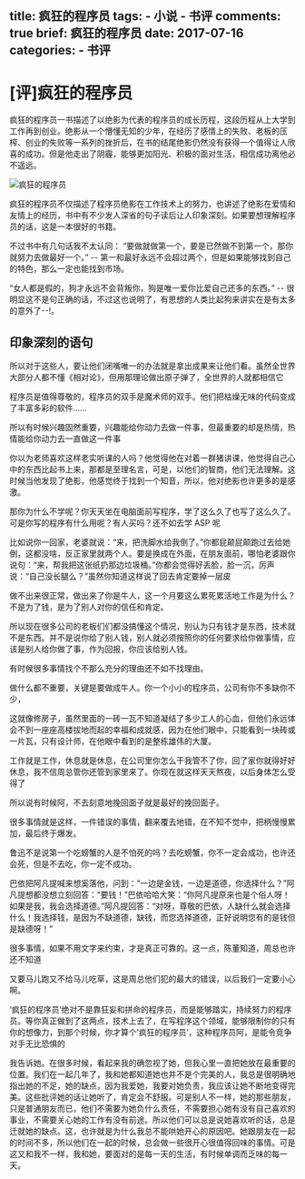 title: 疯狂的程序员
tags:
    - 小说
    - 书评
comments: true
brief: 疯狂的程序员
date: 2017-07-16
categories:
    - 书评
---
# [评]疯狂的程序员

疯狂的程序员一书描述了以绝影为代表的程序员的成长历程，这段历程从上大学到工作再到创业。绝影从一个懵懂无知的少年，在经历了感情上的失败、老板的压榨、创业的失败等一系列的挫折后，在书的结尾绝影仍然没有获得一个值得让人欣喜的成功。但是他走出了阴霾，能够更加阳光、积极的面对生活，相信成功离他必不遥远。

<!-- more -->

![疯狂的程序员](resources/images/疯狂的程序员.jpg)

疯狂的程序员不仅描述了程序员绝影在工作技术上的努力，也讲述了绝影在爱情和友情上的经历，书中有不少发人深省的句子读后让人印象深刻。如果要想理解程序员的话，这是一本很好的书籍。

不过书中有几句话我不太认同：
“要做就做第一个，要是已然做不到第一个，那你就努力去做最好一个。”
-- 第一和最好永远不会超过两个，但是如果能够找到自己的特色，那么一定也能找到市场。

“女人都是假的，狗才永远不会背叛你，狗是唯一爱你比爱自己还多的东西。”
-- 很明显这不是句正确的话，不过这也说明了，有思想的人类比起狗来讲实在是有太多的意外了--!。

## 印象深刻的语句

所以对于这些人，要让他们闭嘴唯一的办法就是拿出成果来让他们看。虽然全世界大部分人都不懂《相对论》，但用那理论做出原子弹了，全世界的人就都相信它

程序员是值得尊敬的，程序员的双手是魔术师的双手。他们把枯燥无味的代码变成了丰富多彩的软件……

所以有时候兴趣固然重要，兴趣能给你动力去做一件事，但最重要的却是热情，热情能给你动力去一直做这一件事

你以为老师喜欢这样老实听课的人吗？他觉得他在对着一群猪讲课，他觉得自己心中的东西比起书上来，那都是至理名言，可是，以他们的智商，他们无法理解。这时候当他发现了绝影，他感觉终于找到一个知音，所以，他对绝影也许更多的是感激。

那你为什么不学呢？你天天坐在电脑面前写程序，学了这么久了也写了这么久了。可是你写的程序有什么用呢？有人买吗？还不如去学 ASP 呢

比如说你一回家，老婆就说：“来，把洗脚水给我倒了。”你都屁颠屁颠跑过去给她倒，这都没啥，反正家里就两个人。要是换成在外面，在朋友面前，哪怕老婆跟你说句：“来，帮我把这张纸扔那边垃圾桶。”你都会觉得好丢脸，脸一沉，厉声说：“自己没长腿么？”虽然你知道这样说了回去肯定要掉一层皮

做不出来很正常，做出来了你是牛人，这一个月要这么累死累活地工作是为什么？不是为了钱，是为了别人对你的信任和肯定。

所以现在很多公司的老板们们都没搞懂这个情况，别认为只有钱才是东西，技术就不是东西。并不是说你给了别人钱，别人就必须按照你的任何要求给你做事情，应该是别人给你做了事，作为回报，你应该给别人钱。

有时候很多事情找个不那么充分的理由还不如不找理由。

做什么都不重要，关键是要做成牛人。你一个小小的程序员，公司有你不多缺你不少，

这就像修房子，虽然里面的一砖一瓦不知道凝结了多少工人的心血，但他们永远体会不到一座座高楼拔地而起的幸福和成就感，因为在他们眼中，只能看到一块砖或一片瓦，只有设计师，在他眼中看到的是整栋雄伟的大厦。

工作就是工作，休息就是休息，在公司里你怎么干我管不了你，回了家你就得好好休息，我不信周总管你还管到家里来了。你现在就这样天天熬夜，以后身体怎么受得了

所以说有时候阿，不去刻意地挽回面子就是最好的挽回面子。

很多事情就是这样，一件错误的事情，翻来覆去地错，在不知不觉中，把柄慢慢累加，最后终于爆发。

鲁迅不是说第一个吃螃蟹的人是不怕死的吗？去吃螃蟹，你不一定会成功，也许还会死，但是不去吃，你一定不成功。

巴依把阿凡提喊来想奚落他，问到：“一边是金钱，一边是道德，你选择什么？”阿凡提想都没想立刻回答：“要钱！”巴依哈哈大笑：“你阿凡提原来也是个俗人呀！如果是我，我会选择道德。”阿凡提回答：“对呀，尊敬的巴依，人缺什么就会选择什么！我选择钱，是因为不缺道德，缺钱，而您选择道德，正好说明您有的是钱但是缺德呀！”

很多事情，如果不用文字来约束，才是真正可靠的。这一点，陈董知道，周总也许还不知道

又要马儿跑又不给马儿吃草，这是周总他们犯的最大的错误，以后我们一定要小心啊。

‘疯狂的程序员’绝对不是靠狂妄和拼命的程序员，而是能够踏实，持续努力的程序员。等你真正做到了这两点，技术上去了，在写程序这个领域，能够限制你的只有你的想像力，到那个时候，你才算个‘疯狂的程序员’，这种程序员阿，是能令竞争对手无比恐惧的

我告诉她。在很多时候，看起来我的确忽视了她，但我心里一直把她放在最重要的位置。我们在一起几年了，我和她都知道她也并不是个完美的人，我总是很明确地指出她的不足，她的缺点，因为我爱她，我要对她负责，我应该让她不断地变得完美。这些批评她的话让她听了，肯定会不舒服。可是别人不一样，她的那些朋友，只是普通朋友而已，他们不需要为她负什么责任，不需要担心她有没有自己喜欢的事业，不需要关心她的工作有没有前途。所以他们可以总是说她喜欢听的话，总是迁就她的缺点。这，也许就是为什么我总不能哄她开心的原因吧。她跟朋友在一起的时间不多，所以他们在一起的时候，总会做一些很开心很值得回味的事情。可是这又和我不一样，我和她，要面对的是每一天的生活，有时候单调而乏味的每一天。

